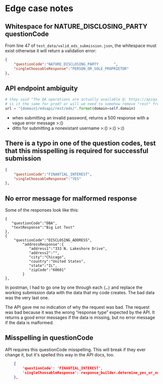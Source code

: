 # Edge case notes

## Whitespace for NATURE_DISCLOSING_PARTY questionCode

From line 47 of `test_data/valid_eds_submission.json`, the whitespace must exist otherwise it will return a validation error:
```json
{
    "questionCode":"NATURE_DISCLOSING_PARTY       ",
    "singleChoosableResponse":"PERSON_OR_SOLE_PROPRIETOR"
},
```

## API endpoint ambiguity
```python
# they said "The QA operations are actually available @: https://apiqa.chicago.gov/edsapi/rest/.. - see details below."
# is it the same for prod? or will we need to somehow remove "rest" from the url?
url = "{domain}/edsapi/rest/eds/".format(domain=self.domain)
```

- when submitting an invalid password, returns a 500 response with a vague error message >:()
- ditto for submitting a nonexistant username >:() >:() >:()


## There is a typo in one of the question codes, test that this misspelling is required for successful submission
```json
{
    "questionCode":"FINANTIAL_INTEREST",
    "singleChoosableResponse":"YES"
},
```

## No error message for malformed response

Some of the responses look like this:
```
{
   "questionCode":"DBA", 
   "textResponse":"Big Lot Test" 
},
{
    "questionCode":"DISCLOSING_ADDRESS",
        "addressResponse":{
           "address1":"333 N. Lakeshore Drive",
           "address2":"",
           "city":"Chicago",
           "country":"United States",
           "state":"IL",
           "zipCode":"60601"
        }
},
```
In postman, I had to go one by one through each `{…}` and replace the working submission data with the data that my code creates. The bad data was the very last one.

The API gave me no indication of why the request was bad. The request was bad because it was the wrong “response type” expected by the API. It returns a good error messages if the data is missing, but no error message if the data is malformed.


## Misspelling in questionCode
API requires this questionCode misspelling. This will break if they ever change it, but it's spelled this way in the API docs, too.
```json
    {
        'questionCode': 'FINANTIAL_INTEREST',
        'singleChoosableResponse': response_builder.determine_yes_or_no(submission['financial_stakeholders'])
    },
```

